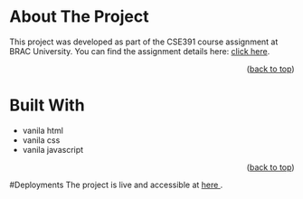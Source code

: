 <a id="readme-top"></a>
# About The Project
This project was developed as part of the CSE391 course assignment at BRAC University.
You can find the assignment details here: <a href="https://github.com/azizulkabirjayed/basic-javascript-projects/blob/main/CSE%20391-%20Assignment%202%20V3%20(1).pdf">click here</a>.
<p align="right">(<a href="#readme-top">back to top</a>)</p>


# Built With
* vanila html
* vanila css
* vanila javascript
<p align="right">(<a href="#readme-top">back to top</a>)</p>


#Deployments
The project is live and accessible at <a href="https://azizulkabirjayed.github.io/basic-javascript-projects/"> here </a>.

